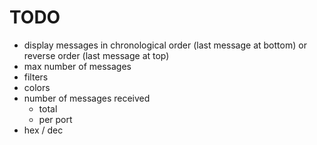 # TODO

- display messages in chronological order (last message at bottom) or reverse order (last message at top)
- max number of messages
- filters
- colors
- number of messages received
    - total
    - per port
- hex / dec
    
